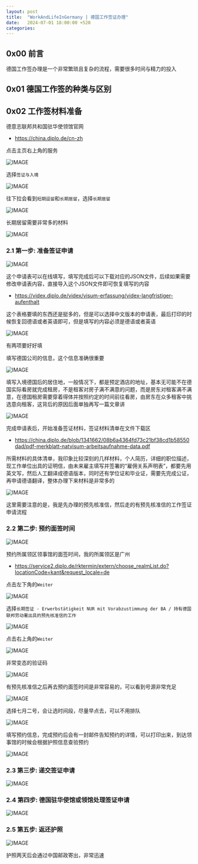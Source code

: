 ```yaml
---
layout: post
title:  "WorkAndLifeInGermany | 德国工作签证办理"
date:   2024-07-01 18:00:00 +520
categories: 
---
```


## 0x00 前言

德国工作签办理是一个非常繁琐且复杂的流程，需要很多时间与精力的投入

## 0x01 德国工作签的种类与区别



## 0x02 工作签材料准备

德意志联邦共和国驻华使领馆官网

- https://china.diplo.de/cn-zh

点击主页右上角的服务

![IMAGE](/assets/resources/7D28E0E897C3A27C5B6864E76E60BD1F.jpg)

选择`签证与入境`

![IMAGE](/assets/resources/6F7C5C78EE092EB6CD396B4EBD359582.jpg)

往下拉会看到`短期逗留`和`长期居留`，选择`长期居留`

![IMAGE](/assets/resources/AEF768C7D4AA40BB193BB7D8C147DAEC.jpg)

长期居留需要非常多的材料

![IMAGE](/assets/resources/4082314A0A7E6A983DDF98DED638B2B8.jpg)

### 2.1 第一步: 准备签证申请

![IMAGE](/assets/resources/7CFD6180B454C56C4BEC647AF23B5CD5.jpg)

这个申请表可以在线填写，填写完成后可以下载对应的JSON文件，后续如果需要修改申请表内容，直接导入这个JSON文件即可恢复填写的内容

- https://videx.diplo.de/videx/visum-erfassung/videx-langfristiger-aufenthalt

这个表格要填的东西还是挺多的，但是可以选择中文版本的申请表，最后打印的时候恢复回德语或者英语即可，但是填写的内容必须是德语或者英语

![IMAGE](/assets/resources/CDBCEBEDA0EF061C630A74CFB0FD8C96.jpg)

有两项要好好填

填写德国公司的信息，这个信息准确很重要

![IMAGE](/assets/resources/58C0BB841EC840C63083E1B4455B535D.jpg)

填写入境德国后的居住地，一般情况下，都是预定酒店的地址，基本无可能不在德国实际看房就完成租房，不是租客对房子满不满意的问题，而是房东对租客满不满意，在德国租房需要穿着得体并按照约定的时间前往看房，由房东在众多租客中挑选意向租客，这背后的原因后面单独再写一篇文章讲

![IMAGE](/assets/resources/F3709BF325A1D9E1564E45B1C00CB58C.jpg)

完成申请表后，开始准备签证材料，签证材料清单在文件下载区

- https://china.diplo.de/blob/1341662/08b6a4364fd73c21bf38cd1b58550dad/pdf-merkblatt-natvisum-arbeitsaufnahme-data.pdf

所需材料的具体清单，我印象比较深刻的几样材料，个人简历，详细的职位描述，现工作单位出具的证明信，由未来雇主填写并签署的“雇佣关系声明表”，都要先用英文写，然后人工翻译成德语版本，同时还有学位证和毕业证，需要先完成公证，再申请德语翻译，整体办理下来材料是非常多的

![IMAGE](/assets/resources/130E9190F368D7E0112B617D6CDE1B4A.jpg)

这里需要注意的是，我是先办理的预先核准信，然后走的有预先核准信的工作签证申请流程

### 2.2 第二步: 预约面签时间

![IMAGE](/assets/resources/96B41230E2C0BB8159183E11969273EF.jpg)

预约所属领区领事馆的面签时间，我的所属领区是广州

- https://service2.diplo.de/rktermin/extern/choose_realmList.do?locationCode=kant&request_locale=de

点击左下角的`Weiter`

![IMAGE](/assets/resources/A4CE48ED76D9542DE2F1E69CD9BBA85D.jpg)

选择`长期签证 - Erwerbstätigkeit NUR mit Vorabzustimmung der BA / 持有德国联邦劳动署出具的预先核准信的工作`

![IMAGE](/assets/resources/C32427C2618BFA7193BDD13C0F3AEBEC.jpg)

点击右上角的`Weiter`

![IMAGE](/assets/resources/59DD219178C4D953F31C8620B5436739.jpg)

非常变态的验证码

![IMAGE](/assets/resources/0DBBE7A4F3704E85AC34144FB6803726.jpg)

有预先核准信之后再去预约面签时间是非常容易的，可以看到号源非常充足

![IMAGE](/assets/resources/8349BD370B542E63754AD84DAB84EB54.jpg)

选择七月二号，会让选时间段，尽量早点去，可以不用排队

![IMAGE](/assets/resources/2FF11F65A7D344473A45490CC55C328B.jpg)

填写预约信息，完成预约后会有一封邮件告知预约的详情，可以打印出来，到达领事馆的时候会根据护照信息查验预约

![IMAGE](/assets/resources/285FF47CFFFFB4F43413F97830A53FB7.jpg)

### 2.3 第三步: 递交签证申请

![IMAGE](/assets/resources/5F95B36DCEDBBA8EB413728FD0C997AB.jpg)

### 2.4 第四步: 德国驻华使馆或领馆处理签证申请

![IMAGE](/assets/resources/4DC6B1E3636AF6FBA76D33B132AD4E6F.jpg)

### 2.5 第五步: 返还护照

![IMAGE](/assets/resources/726921E2923FBC1B95D5C038526064D9.jpg)

护照两天后会通过中国邮政寄出，非常迅速